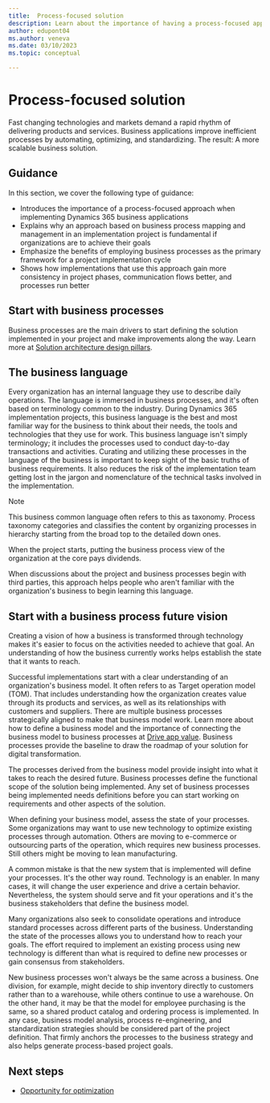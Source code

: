 ```yaml
---
title:  Process-focused solution
description: Learn about the importance of having a process-focused approach to the implementation process. Find information on how to find opportunities for optimization, how to define the scope of the implementation with requirements, and how to create a process-centric implementation lifecycle.
author: edupont04
ms.author: veneva
ms.date: 03/10/2023
ms.topic: conceptual

---
```


# Process-focused solution

<!-- Chapter 7-->Fast changing technologies and markets demand a rapid rhythm of delivering products and services. Business applications improve inefficient processes by automating, optimizing, and standardizing. The result: A more scalable business solution.

## Guidance

In this section, we cover the following type of guidance:

- Introduces the importance of a process-focused approach when implementing Dynamics 365 business applications  
- Explains why an approach based on business process mapping and management in an implementation project is fundamental if organizations are to achieve their goals  
- Emphasize the benefits of employing business processes as the primary framework for a project implementation cycle  
- Shows how implementations that use this approach gain more consistency in project phases, communication flows better, and processes run better  

## Start with business processes

Business processes are the main drivers to start defining the solution implemented in your project and make improvements along the way. Learn more at [Solution architecture design pillars](solution-architecture-design-pillars.md).  

## The business language

Every organization has an internal language they use to describe daily operations. The language is immersed in business processes, and it's often based on terminology common to the industry. During Dynamics 365 implementation projects, this business language is the best and most familiar way for the business to think about their needs, the tools and technologies that they use for work. This business language isn't simply terminology; it includes the processes used to conduct day-to-day transactions and activities. Curating and utilizing these processes in the language of the business is important to keep sight of the basic truths of business requirements. It also reduces the risk of the implementation team getting lost in the jargon and nomenclature of the technical tasks involved in the implementation.

> [!NOTE]
> This business common language often refers to this as taxonomy. Process taxonomy categories and classifies the content by organizing processes in hierarchy starting from the broad top to the detailed down ones.

When the project starts, putting the business process view of the organization at the core pays dividends.

When discussions about the project and business processes begin with third parties, this approach helps people who aren't familiar with the organization's business to begin learning this language.

## Start with a business process future vision

Creating a vision of how a business is transformed through technology makes it's easier to focus on the activities needed to achieve that goal. An understanding of how the business currently works helps establish the state that it wants to reach.

Successful implementations start with a clear understanding of an organization's business model. It often refers to as Target operation model (TOM). That includes understanding how the organization creates value through its products and services, as well as its relationships with customers and suppliers. There are multiple business processes strategically aligned to make that business model work. Learn more about how to define a business model and the importance of connecting the business model to business processes at [Drive app value](drive-app-value.md). Business processes provide the baseline to draw the roadmap of your solution for digital transformation.

The processes derived from the business model provide insight into what it takes to reach the desired future. Business processes define the functional scope of the solution being implemented. Any set of business processes being implemented needs definitions before you can start working on requirements and other aspects of the solution.

When defining your business model, assess the state of your processes. Some organizations may want to use new technology to optimize existing processes through automation. Others are moving to e-commerce or outsourcing parts of the operation, which requires new business processes. Still others might be moving to lean manufacturing.

A common mistake is that the new system that is implemented will define your processes. It's the other way round. Technology is an enabler. In many cases, it will change the user experience and drive a certain behavior. Nevertheless, the system should serve and fit your operations and it's the business stakeholders that define the business model.

Many organizations also seek to consolidate operations and introduce standard processes across different parts of the business. Understanding the state of the processes allows you to understand how to reach your goals. The effort required to implement an existing process using new technology is different than what is required to define new processes or gain consensus from stakeholders.

New business processes won't always be the same across a business. One division, for example, might decide to ship inventory directly to customers rather than to a warehouse, while others continue to use a warehouse. On the other hand, it may be that the model for employee purchasing is the same, so a shared product catalog and ordering process is implemented. In any case, business model analysis, process re-engineering, and standardization strategies should be considered part of the project definition. That firmly anchors the processes to the business strategy and also helps generate process-based project goals.

## Next steps

- [Opportunity for optimization](process-focused-solution-opportunity-optimization.md)  

<!--## OLD Quick links

- Access the chapter > [Process-focused solution](https://aka.ms/d365-chapter-process-focused-solution)

- Access the case study > [The journey to a process-focused solution](https://aka.ms/d365-case-study-process-focused-solution)

- Access the checklist > [Process-focused solution Success by Design checklist](https://aka.ms/d365-checklist-process-focused-solution)

- Access the implementation guide > [Implementation guide](https://aka.ms/D365ImplementationGuide)-->
